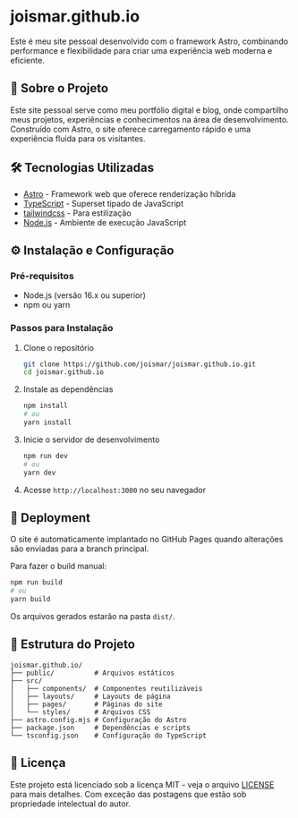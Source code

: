 # joismar.github.io

Este é meu site pessoal desenvolvido com o framework Astro, combinando performance e flexibilidade para criar uma experiência web moderna e eficiente.

## 🚀 Sobre o Projeto

Este site pessoal serve como meu portfólio digital e blog, onde compartilho meus projetos, experiências e conhecimentos na área de desenvolvimento. Construído com Astro, o site oferece carregamento rápido e uma experiência fluida para os visitantes.

## 🛠️ Tecnologias Utilizadas

- [Astro](https://astro.build/) - Framework web que oferece renderização híbrida
- [TypeScript](https://www.typescriptlang.org/) - Superset tipado de JavaScript
- [tailwindcss](https://tailwindcss.com/) - Para estilização
- [Node.js](https://nodejs.org/) - Ambiente de execução JavaScript

## ⚙️ Instalação e Configuração

### Pré-requisitos

- Node.js (versão 16.x ou superior)
- npm ou yarn

### Passos para Instalação

1. Clone o repositório
   ```bash
   git clone https://github.com/joismar/joismar.github.io.git
   cd joismar.github.io
   ```

2. Instale as dependências
   ```bash
   npm install
   # ou
   yarn install
   ```

3. Inicie o servidor de desenvolvimento
   ```bash
   npm run dev
   # ou
   yarn dev
   ```

4. Acesse `http://localhost:3000` no seu navegador

## 🚀 Deployment

O site é automaticamente implantado no GitHub Pages quando alterações são enviadas para a branch principal.

Para fazer o build manual:

```bash
npm run build
# ou
yarn build
```

Os arquivos gerados estarão na pasta `dist/`.

## 📂 Estrutura do Projeto

```
joismar.github.io/
├── public/          # Arquivos estáticos
├── src/
│   ├── components/  # Componentes reutilizáveis
│   ├── layouts/     # Layouts de página
│   ├── pages/       # Páginas do site
│   └── styles/      # Arquivos CSS
├── astro.config.mjs # Configuração do Astro
├── package.json     # Dependências e scripts
└── tsconfig.json    # Configuração do TypeScript
```

## 📝 Licença

Este projeto está licenciado sob a licença MIT - veja o arquivo [LICENSE](LICENSE) para mais detalhes. Com exceção das postagens que estão sob propriedade intelectual do autor.
